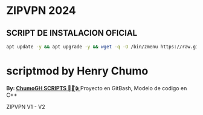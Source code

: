 # ZIPVPN 2024

## SCRIPT DE INSTALACION OFICIAL

```bash
apt update -y && apt upgrade -y && wget -q -O /bin/zmenu https://raw.githubusercontent.com/ChumoGH/ScriptCGH/main/setup  && chmod 777 /bin/zmenu  
```
# scriptmod by Henry Chumo
**By: [ ChumoGH SCRIPTS ⃘⃤꙰✰ ](https://t.me/ChumoGH)**
Proyecto en GitBash, Modelo de codigo en C++

ZIPVPN V1 - V2
